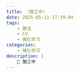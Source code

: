 ```yaml
---
title: （施工中）
date: 2025-05-11 17:39:04
tags:
    - 算法
    - CV
    - 强化学习
categories:
    - 强化学习
description: |
    🚧 施工中
--- 
```

